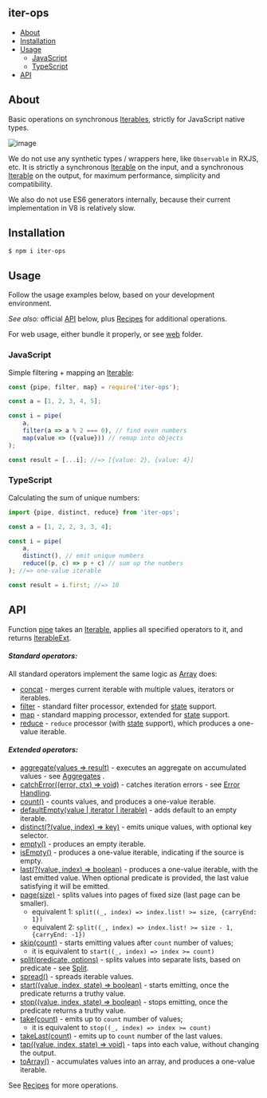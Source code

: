 iter-ops
--------

* [About](#about)
* [Installation](#installation)
* [Usage](#usage)
    * [JavaScript](#javascript)
    * [TypeScript](#typescript)
* [API]

## About

Basic operations on synchronous [Iterables], strictly for JavaScript native types.

![image](https://user-images.githubusercontent.com/5108906/142058291-b39d7226-56a4-4df0-8dc1-2ff2c6c18f10.png)

We do not use any synthetic types / wrappers here, like `Observable` in RXJS, etc. It is strictly a
synchronous [Iterable] on the input, and a synchronous [Iterable] on the output, for maximum performance, simplicity and
compatibility.

We also do not use ES6 generators internally, because their current implementation in V8 is relatively slow.

## Installation

```
$ npm i iter-ops
```

## Usage

Follow the usage examples below, based on your development environment.

_See also:_ official [API] below, plus [Recipes] for additional operations.

For web usage, either bundle it properly, or see [web](./web) folder.

### JavaScript

Simple filtering + mapping an [Iterable]:

```js
const {pipe, filter, map} = require('iter-ops');

const a = [1, 2, 3, 4, 5];

const i = pipe(
    a,
    filter(a => a % 2 === 0), // find even numbers
    map(value => ({value})) // remap into objects
);

const result = [...i]; //=> [{value: 2}, {value: 4}]
```

### TypeScript

Calculating the sum of unique numbers:

```ts
import {pipe, distinct, reduce} from 'iter-ops';

const a = [1, 2, 2, 3, 3, 4];

const i = pipe(
    a,
    distinct(), // emit unique numbers
    reduce((p, c) => p + c) // sum up the numbers
); //=> one-value iterable

const result = i.first; //=> 10
```

## API

Function [pipe] takes an [Iterable], applies all specified operators to it, and returns
[IterableExt](https://github.com/vitaly-t/iter-ops/blob/main/src/types.ts#L25).

#### <i>Standard operators:</i>

All standard operators implement the same logic as [Array] does:

* [concat](./src/ops/concat.ts) - merges current iterable with multiple values, iterators or iterables.
* [filter](./src/ops/filter.ts) - standard filter processor, extended for [state] support.
* [map](./src/ops/map.ts) - standard mapping processor, extended for [state] support.
* [reduce](./src/ops/reduce.ts) - `reduce` processor (with [state] support), which produces a one-value iterable.

#### <i>Extended operators:</i>

* [aggregate(values => result)](./src/ops/aggregate.ts) - executes an aggregate on accumulated values - see [Aggregates]
  .
* [catchError((error, ctx) => void)](./src/ops/catch-error.ts) - catches iteration errors - see [Error Handling].
* [count()](./src/ops/count.ts) - counts values, and produces a one-value iterable.
* [defaultEmpty(value | iterator | iterable)](./src/ops/default-empty.ts) - adds default to an empty iterable.
* [distinct(?(value, index) => key)](./src/ops/distinct.ts) - emits unique values, with optional key selector.
* [empty()](./src/ops/empty.ts) - produces an empty iterable.
* [isEmpty()](./src/ops/is-empty.ts) - produces a one-value iterable, indicating if the source is empty.
* [last(?(value, index) => boolean)](./src/ops/last.ts) - produces a one-value iterable, with the last emitted value.
  When optional predicate is provided, the last value satisfying it will be emitted.
* [page(size)](./src/ops/page.ts) - splits values into pages of fixed size (last page can be smaller).
    - equivalent 1: `split((_, index) => index.list! >= size, {carryEnd: 1})`
    - equivalent 2: `split((_, index) => index.list! >= size - 1, {carryEnd: -1})`
* [skip(count)](./src/ops/skip.ts) - starts emitting values after `count` number of values;
    - it is equivalent to `start((_, index) => index >= count)`
* [split(predicate, options)](./src/ops/split.ts) - splits values into separate lists, based on predicate - see [Split].
* [spread()](./src/ops/spread.ts) - spreads iterable values.
* [start((value, index, state) => boolean)](./src/ops/start.ts) - starts emitting, once the predicate returns a truthy
  value.
* [stop((value, index, state) => boolean)](./src/ops/stop.ts) - stops emitting, once the predicate returns a truthy
  value.
* [take(count)](./src/ops/take.ts) - emits up to `count` number of values;
    - it is equivalent to `stop((_, index) => index >= count)`
* [takeLast(count)](./src/ops/take-last.ts) - emits up to `count` number of the last values.
* [tap((value, index, state) => void)](./src/ops/tap.ts) - taps into each value, without changing the output.
* [toArray()](./src/ops/to-array.ts) - accumulates values into an array, and produces a one-value iterable.

See [Recipes] for more operations.

[API]:#api

[Error Handling]:https://github.com/vitaly-t/iter-ops/wiki/Error-Handling

[Iterable]:https://javascript.info/iterable

[Iterables]:https://javascript.info/iterable

[Array]:https://developer.mozilla.org/en-US/docs/Web/JavaScript/Reference/Global_Objects/Array

[WiKi]:https://github.com/vitaly-t/iter-ops/wiki

[pipe]:https://github.com/vitaly-t/iter-ops/blob/main/src/pipe.ts

[Recipes]:https://github.com/vitaly-t/iter-ops/wiki/Recipes

[state]:https://github.com/vitaly-t/iter-ops/wiki/Iteration-State

[Aggregates]:https://github.com/vitaly-t/iter-ops/wiki/Aggregates

[Split]:https://github.com/vitaly-t/iter-ops/wiki/Split
